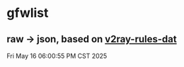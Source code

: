 # gfwlist
## raw -> json, based on [v2ray-rules-dat](https://github.com/Loyalsoldier/v2ray-rules-dat)
Fri May 16 06:00:55 PM CST 2025

